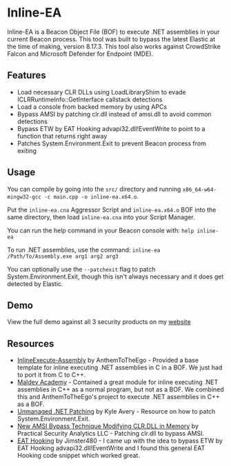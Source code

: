 # Inline-EA
Inline-EA is a Beacon Object File (BOF) to execute .NET assemblies in your current Beacon process.
This tool was built to bypass the latest Elastic at the time of making, version 8.17.3. This tool also works against CrowdStrike Falcon and Microsoft Defender for Endpoint (MDE).

## Features

- Load necessary CLR DLLs using LoadLibraryShim to evade ICLRRuntimeInfo::GetInterface callstack detections
- Load a console from backed memory by using APCs
- Bypass AMSI by patching clr.dll instead of amsi.dll to avoid common detections
- Bypass ETW by EAT Hooking advapi32.dll!EventWrite to point to a function that returns right away
- Patches System.Environment.Exit to prevent Beacon process from exiting

## Usage

You can compile by going into the `src/` directory and running `x86_64-w64-mingw32-gcc -c main.cpp -o inline-ea.x64.o`.

Put the `inline-ea.cna` Aggressor Script and `inline-ea.x64.o` BOF into the same directory, then load `inline-ea.cna` into your Script Manager.

You can run the help command in your Beacon console with: `help inline-ea`

To run .NET assemblies, use the command: `inline-ea /Path/To/Assembly.exe arg1 arg2 arg3`

You can optionally use the `--patchexit` flag to patch System.Environment.Exit, though this isn't always necessary and it does get detected by Elastic.

## Demo
View the full demo against all 3 security products on my [website](https://ericesquivel.github.io/)

## Resources

* [InlineExecute-Assembly](https://github.com/anthemtotheego/InlineExecute-Assembly) by AnthemToTheEgo - Provided a base template for inline executing .NET assemblies in C in a BOF. We just had to port it from C to C++.
* [Maldev Academy](https://maldevacademy.com) - Contained a great module for inline executing .NET assemblies in C++ as a normal program, but not as a BOF. We combined this and AnthemToTheEgo's project to execute .NET assemblies in C++ as a BOF.
* [Unmanaged .NET Patching](https://kyleavery.com/posts/unmanaged-dotnet-patching) by Kyle Avery - Resource on how to patch System.Environment.Exit.
* [New AMSI Bypass Technique Modifying CLR.DLL in Memory](https://practicalsecurityanalytics.com/new-amsi-bypss-technique-modifying-clr-dll-in-memory) by Practical Security Analytics LLC - Patching clr.dll to bypass AMSI.
* [EAT Hooking](https://www.unknowncheats.me/forum/c-and-c/50426-eat-hooking-dlls.html) by Jimster480 - I came up with the idea to bypass ETW by EAT Hooking advapi32.dll!EventWrite and I found this general EAT Hooking code snippet which worked great.
